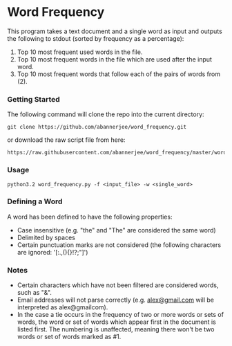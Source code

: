 # Word Frequency

This program takes a text document and a single word as input and outputs the following to stdout
(sorted by frequency as a percentage):

1. Top 10 most frequent used words in the file.
2. Top 10 most frequent words in the file which are used after the input word.
3. Top 10 most frequent words that follow each of the pairs of words from (2).

### Getting Started
The following command will clone the repo into the current directory:
```
git clone https://github.com/abannerjee/word_frequency.git
```
or download the raw script file from here:
```
https://raw.githubusercontent.com/abannerjee/word_frequency/master/word_frequency.py
```

### Usage
```
python3.2 word_frequency.py -f <input_file> -w <single_word>
```

### Defining a Word

A word has been defined to have the following properties:
* Case insensitive (e.g. "the" and "The" are considered the same word)
* Delimited by spaces
* Certain punctuation marks are not considered (the following characters are ignored: '[:.,(){}!?;"]')

### Notes

* Certain characters which have not been filtered are considered words, such as "&".
* Email addresses will not parse correctly (e.g. alex@gmail.com will be interpreted as alex@gmailcom).
* In the case a tie occurs in the frequency of two or more words or sets of words,
the word or set of words which appear first in the document is listed first. The numbering is unaffected, meaning
there won't be two words or set of words marked as #1.
